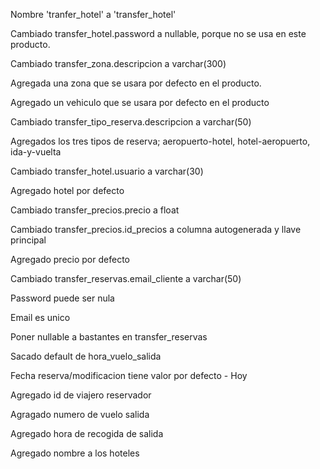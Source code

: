 Nombre 'tranfer_hotel' a 'transfer_hotel'

Cambiado transfer_hotel.password a nullable, porque no se usa en este producto.

Cambiado transfer_zona.descripcion a varchar(300)

Agregada una zona que se usara por defecto en el producto.

Agregado un vehiculo que se usara por defecto en el producto

Cambiado transfer_tipo_reserva.descripcion a varchar(50)

Agregados los tres tipos de reserva; aeropuerto-hotel, hotel-aeropuerto, ida-y-vuelta

Cambiado transfer_hotel.usuario a varchar(30)

Agregado hotel por defecto

Cambiado transfer_precios.precio a float

Cambiado transfer_precios.id_precios a columna autogenerada y llave principal

Agregado precio por defecto

Cambiado transfer_reservas.email_cliente a varchar(50)

Password puede ser nula

Email es unico

Poner nullable a bastantes en transfer_reservas

Sacado default de hora_vuelo_salida

Fecha reserva/modificacion tiene valor por defecto - Hoy

Agregado id de viajero reservador

Agragado numero de vuelo salida

Agregado hora de recogida de salida

Agregado nombre a los hoteles
